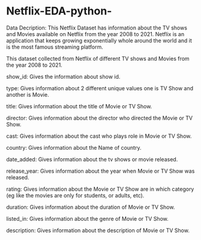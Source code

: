 # Netflix-EDA-python-

Data Decription:
This Netflix Dataset has information about the TV shows and Movies available on Netflix from the year 2008 to 2021. Netflix is an application that keeps growing exponentially whole around the world and it is the most famous streaming platform.

This dataset collected from Netflix of different TV shows and Movies from the year 2008 to 2021.

show_id: Gives the information about show id.

type: Gives information about 2 different unique values one is TV Show and another is Movie.

title: Gives information about the title of Movie or TV Show.

director: Gives information about the director who directed the Movie or TV Show.

cast: Gives information about the cast who plays role in Movie or TV Show.

country: Gives information about the Name of country.

date_added: Gives information about the tv shows or movie released.

release_year: Gives information about the year when Movie or TV Show was released.

rating: Gives information about the Movie or TV Show are in which category (eg like the movies are only for students, or adults, etc).

duration: Gives information about the duration of Movie or TV Show.

listed_in: Gives information about the genre of Movie or TV Show.

description: Gives information about the description of Movie or TV Show.
